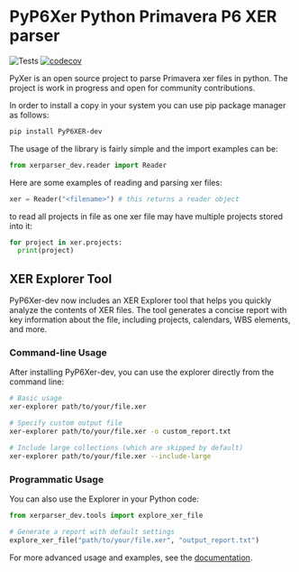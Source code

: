 # PyP6Xer Python Primavera P6 XER parser

![Tests](https://github.com/osama-ata/PyP6Xer-dev/actions/workflows/test.yml/badge.svg)
[![codecov](https://codecov.io/gh/osama-ata/PyP6Xer-dev/branch/master/graph/badge.svg?token=YOUR-TOKEN-HERE)](https://codecov.io/gh/osama-ata/PyP6Xer-dev)

PyXer is an open source project to parse Primavera xer files in python. The project is work in progress and open for community contributions.

In order to install a copy in your system you can use pip package manager as follows:

```bash
pip install PyP6XER-dev
```

The usage of the library is fairly simple and the import examples can be:

```python
from xerparser_dev.reader import Reader
```

Here are some examples of reading and parsing xer files:

```python
xer = Reader("<filename>") # this returns a reader object  
```

to read all projects in file as one xer file may have multiple projects stored into it:

```python
for project in xer.projects:
  print(project)
```

## XER Explorer Tool

PyP6Xer-dev now includes an XER Explorer tool that helps you quickly analyze the contents of XER files. The tool generates a concise report with key information about the file, including projects, calendars, WBS elements, and more.

### Command-line Usage

After installing PyP6Xer-dev, you can use the explorer directly from the command line:

```bash
# Basic usage
xer-explorer path/to/your/file.xer

# Specify custom output file
xer-explorer path/to/your/file.xer -o custom_report.txt

# Include large collections (which are skipped by default)
xer-explorer path/to/your/file.xer --include-large
```

### Programmatic Usage

You can also use the Explorer in your Python code:

```python
from xerparser_dev.tools import explore_xer_file

# Generate a report with default settings
explore_xer_file("path/to/your/file.xer", "output_report.txt")
```

For more advanced usage and examples, see the [documentation](https://pyp6xer.readthedocs.io/).

